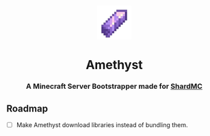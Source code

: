 <p align="center"> 
  <img src="assets/logo.webp" alt="Amethyst Logo" width="80px" height="80px">
</p>
<h1 align="center">Amethyst</h1>
<h3 align="center">A Minecraft Server Bootstrapper made for <a href="https://github.com/shardmc/">ShardMC</a></h3>

## Roadmap
 - [ ] Make Amethyst download libraries instead of bundling them.
